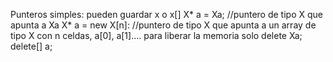 Punteros simples: pueden guardar x o x[]
X* a = Xa; //puntero de tipo X que apunta a Xa
X* a = new X[n]: //puntero de tipo X que apunta a un array de tipo X con n celdas, a[0], a[1]....
para liberar la memoria solo
delete Xa;
delete[] a;


